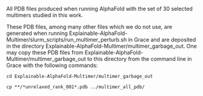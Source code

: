 All PDB files produced when running AlphaFold with the set of 30 selected multimers studied in this work.

These PDB files, among many other files which we do not use, are generated when running Explainable-AlphaFold-Multimer/slurm_scripts/run_multimer_perturb.sh in Grace and are deposited in the directory Explainable-AlphaFold-Multimer/multimer_garbage_out. One may copy these PDB files from Explainable-AlphaFold-Multimer/multimer_garbage_out to this directory from the command line in Grace with the following commands:

`cd Explainable-AlphaFold-Multimer/multimer_garbage_out`

`cp **/*unrelaxed_rank_001*.pdb ../multimer_all_pdb/`
